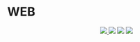 # WEB

<p align="center">
    <a href="https://github.com/GhuniNew1" alt="github">
        <img src="https://img.shields.io/badge/-@ghuninew1-%23181717?style=flat&logo=github" />
    </a>
    <img src="https://img.shields.io/github/repo-size/ghuninew1/web" />
    <img src="https://img.shields.io/github/directory-file-count/ghuninew1/web" />
  <img src="https://img.shields.io/github/release-date/ghuninew1/web" />
</p>






